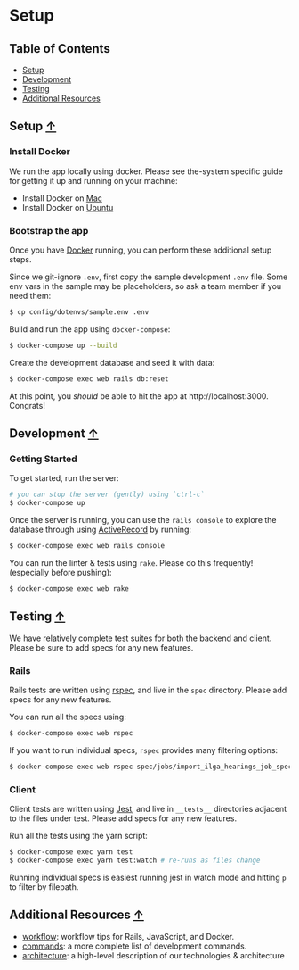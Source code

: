 # Setup

## Table of Contents

- [Setup](#setup-)
- [Development](#development-)
- [Testing](#testing-)
- [Additional Resources](#additional-resources-)

## Setup [↑](#table-of-contents)

### Install Docker

We run the app locally using docker. Please see the-system specific guide for getting
it up and running on your machine:

- Install Docker on [Mac](setup/macos.md)
- Install Docker on [Ubuntu](setup/ubuntu.md)

### Bootstrap the app

Once you have [Docker](#install-docker) running, you can perform these additional setup steps.

Since we git-ignore `.env`, first copy the sample development `.env` file. Some env vars in the sample may be placeholders, so ask a team member if you need them:

```sh
$ cp config/dotenvs/sample.env .env
```

Build and run the app using `docker-compose`:

```sh
$ docker-compose up --build
```

Create the development database and seed it with data:

```sh
$ docker-compose exec web rails db:reset
```

At this point, you *should* be able to hit the app at http://localhost:3000. Congrats!

## Development [↑](#table-of-contents)

### Getting Started

To get started, run the server:

```sh
# you can stop the server (gently) using `ctrl-c`
$ docker-compose up
```

Once the server is running, you can use the `rails console` to explore the database through using [ActiveRecord](http://guides.rubyonrails.org/active_record_querying.html) by running:

```sh
$ docker-compose exec web rails console
```

You can run the linter & tests using `rake`. Please do this frequently! (especially before pushing):

```sh
$ docker-compose exec web rake
```

## Testing [↑](#table-of-contents)

We have relatively complete test suites for both the backend and client. Please be sure to add specs for any new features.

### Rails

Rails tests are written using [rspec](http://www.relishapp.com/rspec/rspec-expectations/v/3-5/docs), and live in the `spec` directory. Please add specs for any new features.

You can run all the specs using:

```sh
$ docker-compose exec web rspec
```

If you want to run individual specs, `rspec` provides many filtering options:

```sh
$ docker-compose exec web rspec spec/jobs/import_ilga_hearings_job_spec.rb
```

### Client

Client tests are written using [Jest](https://facebook.github.io/jest/docs/api.html), and live in `__tests__` directories adjacent to the files under test. Please add specs for any new features.

Run all the tests using the yarn script:

```sh
$ docker-compose exec yarn test
$ docker-compose exec yarn test:watch # re-runs as files change
```

Running individual specs is easiest running jest in watch mode and hitting `p` to filter by filepath.

## Additional Resources [↑](#table-of-contents)

- [workflow](dev/workflow.md): workflow tips for Rails, JavaScript, and Docker.
- [commands](dev/commands.md): a more complete list of development commands.
- [architecture](arch/index.md): a high-level description of our technologies & architecture
